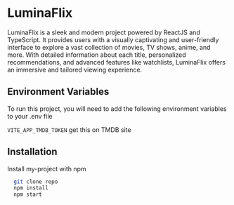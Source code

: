 # LuminaFlix

LuminaFlix is a sleek and modern project powered by ReactJS and TypeScript. It provides users with a visually captivating and user-friendly interface to explore a vast collection of movies, TV shows, anime, and more. With detailed information about each title, personalized recommendations, and advanced features like watchlists, LuminaFlix offers an immersive and tailored viewing experience.

## Environment Variables

To run this project, you will need to add the following environment variables to your .env file

`VITE_APP_TMDB_TOKEN` get this on TMDB site

## Installation

Install my-project with npm

```bash
  git clone repo
  npm install
  npm start
```
